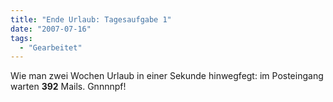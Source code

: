 ```yaml
---
title: "Ende Urlaub: Tagesaufgabe 1"
date: "2007-07-16"
tags:
  - "Gearbeitet"
---
```


Wie man zwei Wochen Urlaub in einer Sekunde hinwegfegt: im Posteingang warten **392** Mails. Gnnnnpf!
